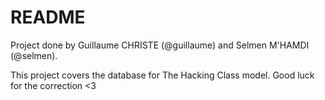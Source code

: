# README

Project done by Guillaume CHRISTE (@guillaume) and Selmen M'HAMDI (@selmen).

This project covers the database for The Hacking Class model.
Good luck for the correction <3